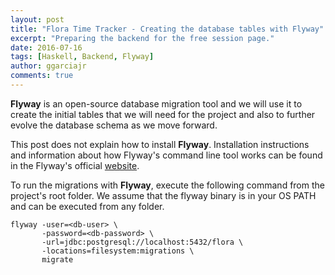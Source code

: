 ```yaml
---
layout: post
title: "Flora Time Tracker - Creating the database tables with Flyway"
excerpt: "Preparing the backend for the free session page."
date: 2016-07-16
tags: [Haskell, Backend, Flyway]
author: ggarciajr
comments: true
---
```


**Flyway** is an open-source database migration tool and we will use it to create the initial tables that we will need for the project and also to further evolve the database schema as we move forward.

This post does not explain how to install **Flyway**. Installation instructions and information about how Flyway's command line tool works can be found in the Flyway's official <a href="https://flywaydb.org" rel="noopener noreferrer" target="_blank">website</a>.

<div class="spacer">
  <div class="mask"></div>
</div>

To run the migrations with **Flyway**, execute the following command from the project's root folder. We assume that the flyway binary is in your OS PATH and can be executed from any folder.

```shell
flyway -user=<db-user> \
       -password=<db-password> \
       -url=jdbc:postgresql://localhost:5432/flora \
       -locations=filesystem:migrations \
       migrate
```
